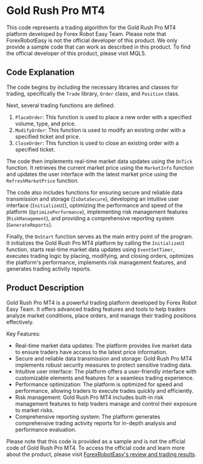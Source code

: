 # Gold Rush Pro MT4

This code represents a trading algorithm for the Gold Rush Pro MT4 platform developed by Forex Robot Easy Team. Please note that ForexRobotEasy is not the official developer of this product. We only provide a sample code that can work as described in this product. To find the official developer of this product, please visit MQL5.

## Code Explanation

The code begins by including the necessary libraries and classes for trading, specifically the `Trade` library, `Order` class, and `Position` class.

Next, several trading functions are defined:

1. `PlaceOrder`: This function is used to place a new order with a specified volume, type, and price.
2. `ModifyOrder`: This function is used to modify an existing order with a specified ticket and price.
3. `CloseOrder`: This function is used to close an existing order with a specified ticket.

The code then implements real-time market data updates using the `OnTick` function. It retrieves the current market price using the `MarketInfo` function and updates the user interface with the latest market price using the `RefreshMarketPrice` function.

The code also includes functions for ensuring secure and reliable data transmission and storage (`IsDataSecure`), developing an intuitive user interface (`InitializeUI`), optimizing the performance and speed of the platform (`OptimizePerformance`), implementing risk management features (`RiskManagement`), and providing a comprehensive reporting system (`GenerateReports`).

Finally, the `OnStart` function serves as the main entry point of the program. It initializes the Gold Rush Pro MT4 platform by calling the `InitializeUI` function, starts real-time market data updates using `EventSetTimer`, executes trading logic by placing, modifying, and closing orders, optimizes the platform's performance, implements risk management features, and generates trading activity reports.

## Product Description

Gold Rush Pro MT4 is a powerful trading platform developed by Forex Robot Easy Team. It offers advanced trading features and tools to help traders analyze market conditions, place orders, and manage their trading positions effectively.

Key Features:
- Real-time market data updates: The platform provides live market data to ensure traders have access to the latest price information.
- Secure and reliable data transmission and storage: Gold Rush Pro MT4 implements robust security measures to protect sensitive trading data.
- Intuitive user interface: The platform offers a user-friendly interface with customizable elements and features for a seamless trading experience.
- Performance optimization: The platform is optimized for speed and performance, allowing traders to execute trades quickly and efficiently.
- Risk management: Gold Rush Pro MT4 includes built-in risk management features to help traders manage and control their exposure to market risks.
- Comprehensive reporting system: The platform generates comprehensive trading activity reports for in-depth analysis and performance evaluation.

Please note that this code is provided as a sample and is not the official code of Gold Rush Pro MT4. To access the official code and learn more about the product, please visit [ForexRobotEasy's review and trading results](https://forexroboteasy.com/forex-robot-review/review-gold-rush-pro-mt4-shocking-complaints-and-lack-of-availability/).

